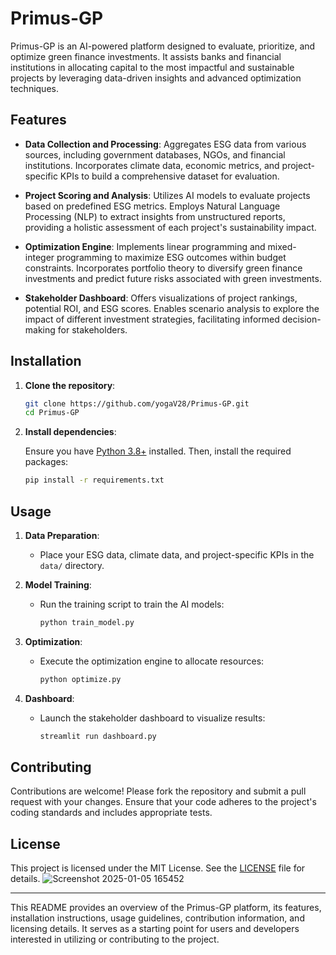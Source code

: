 # Primus-GP

Primus-GP is an AI-powered platform designed to evaluate, prioritize, and optimize green finance investments. It assists banks and financial institutions in allocating capital to the most impactful and sustainable projects by leveraging data-driven insights and advanced optimization techniques.

## Features

- **Data Collection and Processing**: Aggregates ESG data from various sources, including government databases, NGOs, and financial institutions. Incorporates climate data, economic metrics, and project-specific KPIs to build a comprehensive dataset for evaluation.

- **Project Scoring and Analysis**: Utilizes AI models to evaluate projects based on predefined ESG metrics. Employs Natural Language Processing (NLP) to extract insights from unstructured reports, providing a holistic assessment of each project's sustainability impact.

- **Optimization Engine**: Implements linear programming and mixed-integer programming to maximize ESG outcomes within budget constraints. Incorporates portfolio theory to diversify green finance investments and predict future risks associated with green investments.

- **Stakeholder Dashboard**: Offers visualizations of project rankings, potential ROI, and ESG scores. Enables scenario analysis to explore the impact of different investment strategies, facilitating informed decision-making for stakeholders.

## Installation

1. **Clone the repository**:

   ```bash
   git clone https://github.com/yogaV28/Primus-GP.git
   cd Primus-GP
   ```

2. **Install dependencies**:

   Ensure you have [Python 3.8+](https://www.python.org/downloads/) installed. Then, install the required packages:

   ```bash
   pip install -r requirements.txt
   ```

## Usage

1. **Data Preparation**:

   - Place your ESG data, climate data, and project-specific KPIs in the `data/` directory.

2. **Model Training**:

   - Run the training script to train the AI models:

     ```bash
     python train_model.py
     ```

3. **Optimization**:

   - Execute the optimization engine to allocate resources:

     ```bash
     python optimize.py
     ```

4. **Dashboard**:

   - Launch the stakeholder dashboard to visualize results:

     ```bash
     streamlit run dashboard.py
     ```

## Contributing

Contributions are welcome! Please fork the repository and submit a pull request with your changes. Ensure that your code adheres to the project's coding standards and includes appropriate tests.

## License

This project is licensed under the MIT License. See the [LICENSE](LICENSE) file for details.
![Screenshot 2025-01-05 165452](https://github.com/user-attachments/assets/54365557-8821-4995-9ddc-5da4dc6dc5a6)


---

This README provides an overview of the Primus-GP platform, its features, installation instructions, usage guidelines, contribution information, and licensing details. It serves as a starting point for users and developers interested in utilizing or contributing to the project. 
